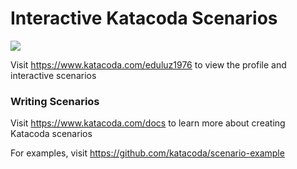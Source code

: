 # Interactive Katacoda Scenarios

[![](http://shields.katacoda.com/katacoda/eduluz1976/count.svg)](https://www.katacoda.com/eduluz1976 "Get your profile on Katacoda.com")

Visit https://www.katacoda.com/eduluz1976 to view the profile and interactive scenarios

### Writing Scenarios
Visit https://www.katacoda.com/docs to learn more about creating Katacoda scenarios

For examples, visit https://github.com/katacoda/scenario-example
